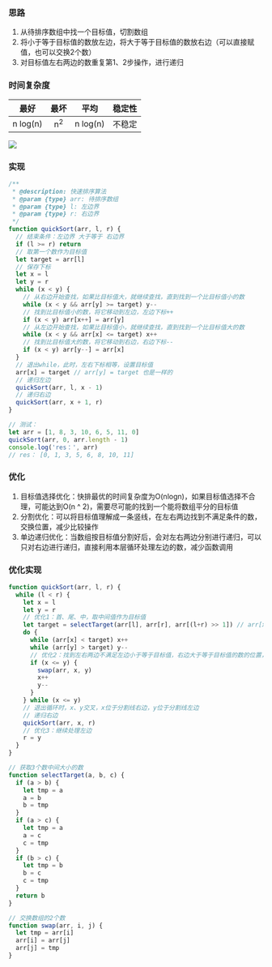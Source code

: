 ### 思路

1. 从待排序数组中找一个目标值，切割数组
2. 将小于等于目标值的数放左边，将大于等于目标值的数放右边（可以直接赋值，也可以交换2个数）
3. 对目标值左右两边的数重复第1、2步操作，进行递归

### 时间复杂度
<table>
<thead>
<tr>
<th align="center">最好</th>
<th align="center">最坏</th>
<th align="center">平均</th>
<th align="center">稳定性</th>
</tr>
</thead>
<tbody>
<tr>
<td align="center">n&nbsp;log(n)</td>
<td align="center">n<sup>2</sup></td>
<td align="center">n&nbsp;log(n)</td>
<td align="center">不稳定</td>
</tr>
</tbody>
</table>

<img src="https://images2017.cnblogs.com/blog/849589/201710/849589-20171015230936371-1413523412.gif">

### 实现

```js
/**
 * @description: 快速排序算法
 * @param {type} arr: 待排序数组
 * @param {type} l: 左边界
 * @param {type} r: 右边界
 */
function quickSort(arr, l, r) {
  // 结束条件：左边界 大于等于 右边界
  if (l >= r) return
  // 取第一个数作为目标值
  let target = arr[l]
  // 保存下标
  let x = l
  let y = r
  while (x < y) {
    // 从右边开始查找，如果比目标值大，就继续查找，直到找到一个比目标值小的数
    while (x < y && arr[y] >= target) y--
    // 找到比目标值小的数，将它移动到左边，左边下标++
    if (x < y) arr[x++] = arr[y]
    // 从左边开始查找，如果比目标值小，就继续查找，直到找到一个比目标值大的数
    while (x < y && arr[x] <= target) x++
    // 找到比目标值大的数，将它移动到右边，右边下标--
    if (x < y) arr[y--] = arr[x]
  }
  // 退出while，此时，左右下标相等，设置目标值
  arr[x] = target // arr[y] = target 也是一样的
  // 递归左边
  quickSort(arr, l, x - 1)
  // 递归右边
  quickSort(arr, x + 1, r)
}

// 测试：
let arr = [1, 8, 3, 10, 6, 5, 11, 0]
quickSort(arr, 0, arr.length - 1)
console.log('res：', arr)
// res： [0, 1, 3, 5, 6, 8, 10, 11]
```

### 优化
1. 目标值选择优化：快排最优的时间复杂度为O(nlogn)，如果目标值选择不合理，可能达到O(n ^ 2)，需要尽可能的找到一个能将数组平分的目标值
2. 分割优化：可以将目标值理解成一条竖线，在左右两边找到不满足条件的数，交换位置，减少比较操作
3. 单边递归优化：当数组按目标值分割好后，会对左右两边分别进行递归，可以只对右边进行递归，直接利用本层循环处理左边的数，减少函数调用

### 优化实现
```js
function quickSort(arr, l, r) {
  while (l < r) {
    let x = l
    let y = r
    // 优化1：首、尾、中，取中间值作为目标值
    let target = selectTarget(arr[l], arr[r], arr[(l+r) >> 1]) // arr[x + 1]
    do {
      while (arr[x] < target) x++
      while (arr[y] > target) y--
      // 优化2：找到左右两边不满足左边小于等于目标值，右边大于等于目标值的数的位置，进行交换
      if (x <= y) {
        swap(arr, x, y)
        x++
        y--
      }
    } while (x <= y)
    // 退出循环时，x、y交叉，x位于分割线右边，y位于分割线左边
    // 递归右边
    quickSort(arr, x, r)
    // 优化3：继续处理左边
    r = y
  }
}

// 获取3个数中间大小的数
function selectTarget(a, b, c) {
  if (a > b) {
    let tmp = a
    a = b
    b = tmp
  }
  if (a > c) {
    let tmp = a
    a = c
    c = tmp
  }
  if (b > c) {
    let tmp = b
    b = c
    c = tmp
  }
  return b
}

// 交换数组的2个数
function swap(arr, i, j) {
  let tmp = arr[i]
  arr[i] = arr[j]
  arr[j] = tmp
}
```